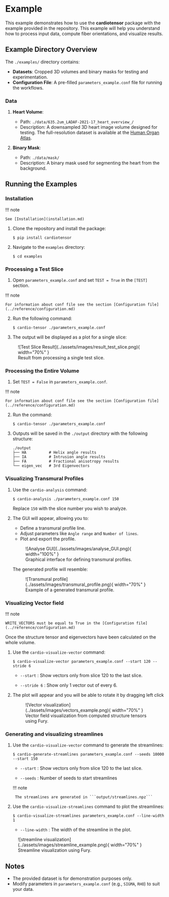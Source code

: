 # Example

This example demonstrates how to use the **cardiotensor** package with the example provided in the repository. This example will help you understand how to process input data, compute fiber orientations, and visualize results.

## Example Directory Overview

The `./examples/` directory contains:

- **Datasets**: Cropped 3D volumes and binary masks for testing and experimentation.
- **Configuration File**: A pre-filled `parameters_example.conf` file for running the workflows.

### Data

1. **Heart Volume**:
    - Path: `./data/635.2um_LADAF-2021-17_heart_overview_/`
    - Description: A downsampled 3D heart image volume designed for testing. The full-resolution dataset is available at the [Human Organ Atlas](https://human-organ-atlas.esrf.fr/datasets/1659197537).

2. **Binary Mask**:
    - Path: `./data/mask/`
    - Description: A binary mask used for segmenting the heart from the background.

## Running the Examples

### Installation

!!! note

    See [Installation](installation.md)

1. Clone the repository and install the package:
    ```console
    $ pip install cardiotensor
    ```

2. Navigate to the `examples` directory:
    ```console
    $ cd examples
    ```

### Processing a Test Slice

1. Open `parameters_example.conf` and set `TEST = True` in the `[TEST]` section.

!!! note

    For information about conf file see the section [Configuration file](../reference/configuration.md)

2. Run the following command:
    ```console
    $ cardio-tensor ./parameters_example.conf
    ```
3. The output will be displayed as a plot for a single slice:

<figure markdown="span">
![Test Slice Result](../assets/images/result_test_slice.png){ width="70%" }
<figcaption>Result from processing a single test slice.</figcaption>
</figure>

### Processing the Entire Volume

1. Set `TEST = False` in `parameters_example.conf`.

!!! note

    For information about conf file see the section [Configuration file](../reference/configuration.md)

2. Run the command:
    ```console
    $ cardio-tensor ./parameters_example.conf
    ```
3. Outputs will be saved in the `./output` directory with the following structure:
    ```
    ./output
    ├── HA          # Helix angle results
    ├── IA          # Intrusion angle results
    ├── FA          # Fractional anisotropy results
    └── eigen_vec   # 3rd Eigenvectors
    ```

### Visualizing Transmural Profiles

1. Use the `cardio-analysis` command:
    ```console
    $ cardio-analysis ./parameters_example.conf 150
    ```
    Replace `150` with the slice number you wish to analyze.

2. The GUI will appear, allowing you to:
    - Define a transmural profile line.
    - Adjust parameters like `Angle range` and `Number of lines`.
    - Plot and export the profile.
    <figure markdown="span">
    ![Analyse GUI](../assets/images/analyse_GUI.png){ width="100%" }
    <figcaption>Graphical interface for defining transmural profiles.</figcaption>
    </figure>

    The generated profile will resemble:

    <figure markdown="span">
    ![Transmural profile](../assets/images/transmural_profile.png){ width="70%" }
    <figcaption>Example of a generated transmural profile.</figcaption>
    </figure>

### Visualizing Vector field

!!! note

    WRITE_VECTORS must be equal to True in the [Configuration file](../reference/configuration.md)

Once the structure tensor and eigenvectors have been calculated on the whole volume.

1. Use the `cardio-visualize-vector` command:
    ```console
    $ cardio-visualize-vector parameters_example.conf --start 120 --stride 6
    ```

    - `--start`
    : Show vectors only from slice 120 to the last slice.

    - `--stride 6`
    : Show only 1 vector out of every 6.


2. The plot will appear and you will be able to rotate it by dragging left click

    <figure markdown="span">
    ![Vector visualization](../assets/images/vectors_example.png){ width="70%" }
    <figcaption>Vector field visualization from computed structure tensors using Fury.</figcaption>
    </figure>


### Generating and visualizing streamlines

1. Use the `cardio-visualize-vector` command to generate the streamlines:
    ```console
    $ cardio-generate-streamlines parameters_example.conf --seeds 10000 --start 150
    ```

    - `--start`
    : Show vectors only from slice 120 to the last slice.

    - `--seeds`
    : Number of seeds to start streamlines

    !!! note

        The streamlines are generated in ```output/streamlines.npz```


2. Use the `cardio-visualize-streamlines` command to plot the streamlines:
    ```console
    $ cardio-visualize-streamlines parameters_example.conf --line-width 1
    ```

    - `--line-width`
    : The width of the streamline in the plot.


<figure markdown="span">
![streamline visualization](../assets/images/streamline_example.png){ width="70%" }
<figcaption>Streamline visualization using Fury.</figcaption>
</figure>



## Notes

- The provided dataset is for demonstration purposes only.
- Modify parameters in `parameters_example.conf` (e.g., `SIGMA`, `RHO`) to suit your data.

